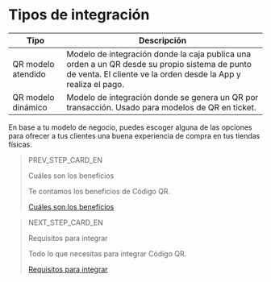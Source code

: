 # Tipos de integración

| Tipo | Descripción |
| --- | --- |
| QR modelo atendido | Modelo de integración donde la caja publica una orden a un QR desde su propio sistema de punto de venta. El cliente ve la orden desde la App y realiza el pago. |
| QR modelo dinámico | Modelo de integración donde se genera un QR por transacción. Usado para modelos de QR en ticket. |


En base a tu modelo de negocio, puedes escoger alguna de las opciones para ofrecer a tus clientes una buena experiencia de compra en tus tiendas físicas.


> PREV_STEP_CARD_EN
>
> Cuáles son los beneficios
>
> Te contamos los beneficios de Código QR.
>
> [Cuáles son los beneficios](https://www.mercadopago[FAKER][URL][DOMAIN]/developers/es/guides/qr-code/introduction/benefits)


> NEXT_STEP_CARD_EN
>
> Requisitos para integrar
>
> Todo lo que necesitas para integrar Código QR.
>
> [Requisitos para integrar](https://www.mercadopago[FAKER][URL][DOMAIN]/developers/es/guides/qr-code/pre-requisites)